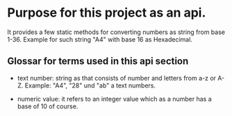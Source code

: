 # Purpose for this project as an api. 

It provides a few static methods for converting numbers as string from base 1-36.
Example for such string "A4" with base 16 as Hexadecimal.

## Glossar for terms used in this api section

* text number: string as that consists of number and letters from a-z or A-Z.
Example: "A4", "28" und "ab" a text numbers.

* numeric value: it refers to an integer value which as a number has a base of 10 of course. 